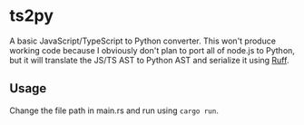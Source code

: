 # ts2py

A basic JavaScript/TypeScript to Python converter. This won't produce
working code because I obviously don't plan to port all of node.js to
Python, but it will translate the JS/TS AST to Python AST and serialize
it using [Ruff](https://github.com/astral-sh/ruff).

## Usage

Change the file path in main.rs and run using `cargo run`.
